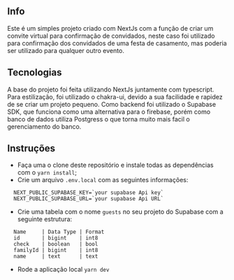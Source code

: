 ## Info

Este é um simples projeto criado com NextJs com a função de criar um convite virtual
para confirmação de convidados, neste caso foi utilizado para confirmação dos convidados de uma
festa de casamento, mas poderia ser utilizado para qualquer outro evento.

## Tecnologias

A base do projeto foi feita utilizando NextJs juntamente com typescript. Para estilização,
foi utilizado o chakra-ui, devido a sua facilidade e rapidez de se criar um projeto pequeno.
Como backend foi utilizado o Supabase SDK, que funciona como uma alternativa para o firebase,
porém como banco de dados utiliza Postgress o que torna muito mais facil o gerenciamento do banco.

## Instruções

- Faça uma o clone deste repositório e instale todas as dependências com o `yarn install`;
- Crie um arquivo `.env.local` com as seguintes informações:

```
  NEXT_PUBLIC_SUPABASE_KEY=`your supabase Api key`
  NEXT_PUBLIC_SUPABASE_URL=`your supabase Api URL`
```

- Crie uma tabela com o nome `guests` no seu projeto do Supabase com a seguinte estrutura:

```
  Name     | Data Type | Format
  id       | bigint    | int8
  check    | boolean   | bool
  familyId | bigint    | int8
  name     | text      | text
```

- Rode a aplicação local `yarn dev`
